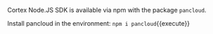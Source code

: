 Cortex Node.JS SDK is available via npm with the package `pancloud`.

Install pancloud in the environment: `npm i pancloud`{{execute}}
